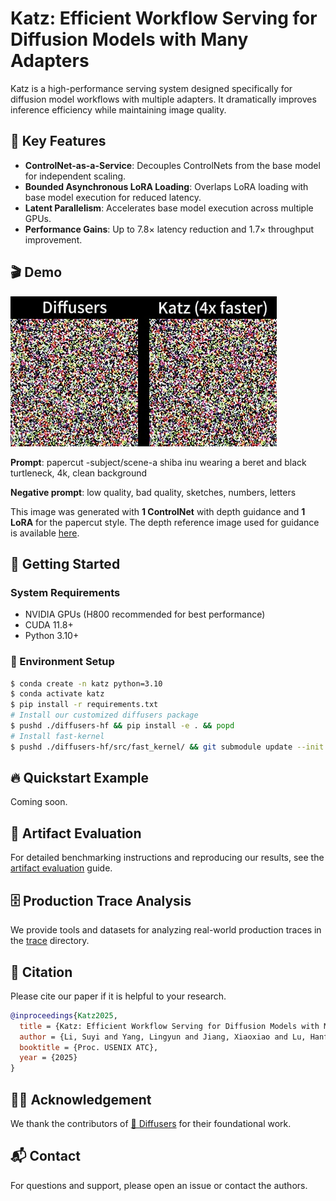 # Katz: Efficient Workflow Serving for Diffusion Models with Many Adapters

Katz is a high-performance serving system designed specifically for diffusion model workflows with multiple adapters. It dramatically improves inference efficiency while maintaining image quality.

## 🌟 Key Features

- **ControlNet-as-a-Service**: Decouples ControlNets from the base model for independent scaling.
- **Bounded Asynchronous LoRA Loading**: Overlaps LoRA loading with base model execution for reduced latency.
- **Latent Parallelism**: Accelerates base model execution across multiple GPUs.
- **Performance Gains**: Up to $7.8 \times$ latency reduction and $1.7 \times$ throughput improvement.

## 🎬 Demo

![](./assets/katz_demo.gif)

**Prompt**: papercut -subject/scene-a shiba inu wearing a beret and black turtleneck, 4k, clean background

**Negative prompt**: low quality, bad quality, sketches, numbers, letters

This image was generated with **1 ControlNet** with depth guidance and **1 LoRA** for the papercut style. The depth reference image used for guidance is available [here](./assets/demo_image_depth.png).

## 🚀 Getting Started

### System Requirements

- NVIDIA GPUs (H800 recommended for best performance)
- CUDA 11.8+
- Python 3.10+

### 🚧 Environment Setup

```bash
$ conda create -n katz python=3.10
$ conda activate katz
$ pip install -r requirements.txt
# Install our customized diffusers package
$ pushd ./diffusers-hf && pip install -e . && popd
# Install fast-kernel
$ pushd ./diffusers-hf/src/fast_kernel/ && git submodule update --init --recursive && pip install . && popd
```

## 🔥 Quickstart Example

Coming soon.

## 🔮 Artifact Evaluation

For detailed benchmarking instructions and reproducing our results, see the [artifact evaluation](./artifact_evaluation.md) guide.

## 🗄️ Production Trace Analysis

We provide tools and datasets for analyzing real-world production traces in the [trace](./trace/README.md) directory.

## 📝 Citation

Please cite our paper if it is helpful to your research.

```bibtex
@inproceedings{Katz2025,
  title = {Katz: Efficient Workflow Serving for Diffusion Models with Many Adapters},
  author = {Li, Suyi and Yang, Lingyun and Jiang, Xiaoxiao and Lu, Hanfeng and An, Dakai and Di, Zhipeng and Lu, Weiyi and Chen, Jiawei and Liu, Kan and Yu, Yinghao and Lan, Tao and Yang, Guodong and Qu, Lin and Zhang, Liping and Wang, Wei},
  booktitle = {Proc. USENIX ATC},
  year = {2025}
}
```

## 🙏🏻 Acknowledgement

We thank the contributors of [🤗 Diffusers](https://github.com/huggingface/diffusers) for their foundational work. 

## 📬 Contact

For questions and support, please open an issue or contact the authors.

